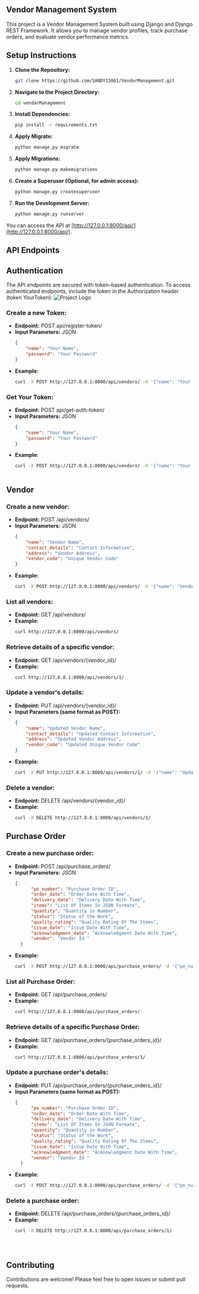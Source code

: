 Vendor Management System
------------------------

This project is a Vendor Management System built using Django and Django REST Framework. It allows you to manage vendor profiles, track purchase orders, and evaluate vendor performance metrics.

Setup Instructions
------------------

1. **Clone the Repository:**

   ```bash
   git clone https://github.com/SANDY13061/VendorManagement.git


2. **Navigate to the Project Directory:**

   ```bash
   cd vendarManagement

3. **Install Dependencies:**
    ```bash
    pip install -r requirements.txt

4. **Apply Migrate:**
    ```bash
    python manage.py migrate

5. **Apply Migrations:**
    ```bash
    python manage.py makemigrations

6. **Create a Superuser (Optional, for admin access):**
    ```bash
    python manage.py createsuperuser
7. **Run the Development Server:**
    ```bash
    python manage.py runserver

You can access the API at [http://127.0.0.1:8000/api/](http://127.0.0.1:8000/api/).

## API Endpoints

## Authentication

The API endpoints are secured with token-based authentication. To access authenticated endpoints, include the token in the Authorization header (token YourToken):
![Project Logo](./vendarManagement/AUTH.png)


### Create a new Token:

- **Endpoint:** POST api/register-token/
- **Input Parameters:** JSON
  ```json
  {
      "name": "Your Name",
      "password": "Your Password"
  }
- **Example:**
  ```bash
  curl -X POST http://127.0.0.1:8000/api/vendors/ -d '{"name": "Your Name", "password": "Your Password"' -H 'Content-Type: application/json'

### Get Your Token:

- **Endpoint:** POST api/get-auth-token/
- **Input Parameters:** JSON
  ```json
  {
      "name": "Your Name",
      "password": "Your Password"
  }
- **Example:**
  ```bash
  curl -X POST http://127.0.0.1:8000/api/vendors/ -d '{"name": "Your Name", "password": "Your Password"' -H 'Content-Type: application/json'



## Vendor

### Create a new vendor:

- **Endpoint:** POST /api/vendors/
- **Input Parameters:** JSON
  ```json
  {
      "name": "Vendor Name",
      "contact_details": "Contact Information",
      "address": "Vendor Address",
      "vendor_code": "Unique Vendor Code"
  }
- **Example:**
  ```bash
  curl -X POST http://127.0.0.1:8000/api/vendors/ -d '{"name": "Vendor Name", "contact_details": "Contact Information", "address": "Vendor Address", "vendor_code": "Unique Vendor Code"}' -H 'Content-Type: application/json'

### List all vendors:

- **Endpoint:** GET /api/vendors/
- **Example:**
  ```bash
  curl http://127.0.0.1:8000/api/vendors/


### Retrieve details of a specific vendor:

- **Endpoint:** GET /api/vendors/{vendor_id}/
- **Example:**
  ```bash
  curl http://127.0.0.1:8000/api/vendors/1/

### Update a vendor's details:

- **Endpoint:** PUT /api/vendors/{vendor_id}/
- **Input Parameters (same format as POST):**
  ```json
  {
      "name": "Updated Vendor Name",
      "contact_details": "Updated Contact Information",
      "address": "Updated Vendor Address",
      "vendor_code": "Updated Unique Vendor Code"
  }
- **Example:**
  ```bash
  curl -X PUT http://127.0.0.1:8000/api/vendors/1/ -d '{"name": "Updated Vendor Name", "contact_details": "Updated Contact Information", "address": "Updated Vendor Address", "vendor_code": "Updated Unique Vendor Code"}' -H 'Content-Type: application/json'

### Delete a vendor:

- **Endpoint:** DELETE /api/vendors/{vendor_id}/
- **Example:**
  ```bash
  curl -X DELETE http://127.0.0.1:8000/api/vendors/1/

<!-- # Purchase Order Tracking API -->

<!-- You can access the API at [http://127.0.0.1:8000/api/](http://127.0.0.1:8000/api/). -->

## Purchase Order

### Create a new purchase order:

- **Endpoint:** POST /api/purchase_orders/
- **Input Parameters:** JSON
  ```json
  {
        "po_number": "Purchase Order ID",
        "order_date": "Order Date With Time",
        "delivery_date": "Delivery Date With Time",
        "items": "List Of Items In JSON Formate",
        "quantity": "Quantity in Number",
        "status": "Status of the Work",
        "quality_rating": "Quality Rating Of The Items",
        "issue_date": "Issue Date With Time",
        "acknowledgment_date": "Acknowledgment Date With Time",
        "vendor": "Vendor Id "
    }
- **Example:**
  ```bash
  curl -X POST http://127.0.0.1:8000/api/purchase_orders/ -d '{"po_number": "10","order_date":"2024-04-01T15:21:12Z","delivery_date": "2024-04-27T15:21:16Z","items": {"item1": "django"}, "quantity": 5,"status": "completed","quality_rating": 5.0,"issue_date": "2024-04-03T15:22:27Z","acknowledgment_date": "2024-04-27T15:22:38Z","vendor": 1}' -H 'Content-Type: application/json'

### List all Purchase Order:

- **Endpoint:** GET /api/purchase_orders/
- **Example:**
  ```bash
  curl http://127.0.0.1:8000/api/purchase_orders/


### Retrieve details of a specific Purchase Order:

- **Endpoint:** GET /api/purchase_orders/{purchase_orders_id}/
- **Example:**
  ```bash
  curl http://127.0.0.1:8000/api/purchase_orders/1/

### Update a purchase order's details:

- **Endpoint:** PUT /api/purchase_orders/{purchase_orders_id}/
- **Input Parameters (same format as POST):**
  ```json
  {
        "po_number": "Purchase Order ID",
        "order_date": "Order Date With Time",
        "delivery_date": "Delivery Date With Time",
        "items": "List Of Items In JSON Formate",
        "quantity": "Quantity in Number",
        "status": "Status of the Work",
        "quality_rating": "Quality Rating Of The Items",
        "issue_date": "Issue Date With Time",
        "acknowledgment_date": "Acknowledgment Date With Time",
        "vendor": "Vendor Id "
    }
- **Example:**
  ```bash
  curl -X POST http://127.0.0.1:8000/api/purchase_orders/ -d '{"po_number": "10","order_date":"2024-04-01T15:21:12Z","delivery_date": "2024-04-27T15:21:16Z","items": {"item1": "updatedjango"}, "quantity": 7,"status": "completed","quality_rating": 5.0,"issue_date": "2024-04-03T15:22:27Z","acknowledgment_date": "2024-04-27T15:22:38Z","vendor": 3}' -H 'Content-Type: application/json'

### Delete a purchase order:

- **Endpoint:** DELETE /api/purchase_orders/{purchase_orders_id}/
- **Example:**
  ```bash
  curl -X DELETE http://127.0.0.1:8000/api/purchase_orders/1/





## Contributing

Contributions are welcome! Please feel free to open issues or submit pull requests.
 
